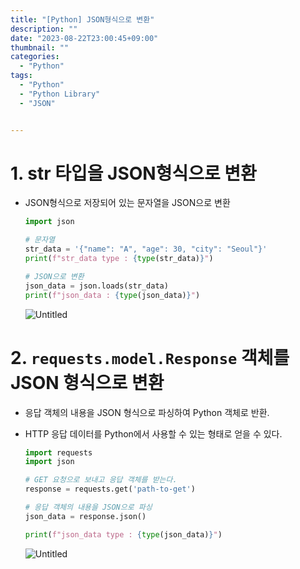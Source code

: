 ```yaml
---
title: "[Python] JSON형식으로 변환"
description: ""
date: "2023-08-22T23:00:45+09:00"
thumbnail: ""
categories:
  - "Python"
tags:
  - "Python"
  - "Python Library"
  - "JSON"


---
```

<!--more-->

# 1. str 타입을 JSON형식으로 변환

- JSON형식으로 저장되어 있는 문자열을 JSON으로 변환
    
    ```python
    import json
    
    # 문자열
    str_data = '{"name": "A", "age": 30, "city": "Seoul"}'
    print(f"str_data type : {type(str_data)}")
    
    # JSON으로 변환
    json_data = json.loads(str_data)
    print(f"json_data : {type(json_data)}")
    ```
    
    ![Untitled](/images/lang_python/library/JSON/JSON형식으로_변환/Untitled.png)
    

# 2. `requests.model.Response` 객체를 JSON 형식으로 변환

- 응답 객체의 내용을 JSON 형식으로 파싱하여 Python 객체로 반환.
- HTTP 응답 데이터를 Python에서 사용할 수 있는 형태로 얻을 수 있다.
    
    ```python
    import requests
    import json
    
    # GET 요청으로 보내고 응답 객체를 받는다.
    response = requests.get('path-to-get')
    
    # 응답 객체의 내용을 JSON으로 파싱
    json_data = response.json()
    
    print(f"json_data type : {type(json_data)}")
    ```
    
    ![Untitled](/images/lang_python/library/JSON/JSON형식으로_변환/Untitled_1.png)